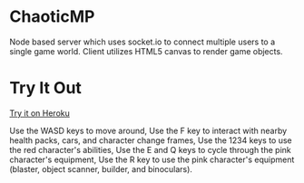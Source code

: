 # ChaoticMP
Node based server which uses socket.io to connect multiple users to a single game world. 
Client utilizes HTML5 canvas to render game objects.

# Try It Out
[Try it on Heroku](https://scousineau-chaoticmp.herokuapp.com/ "Go to Heroku")

Use the WASD keys to move around,
Use the F key to interact with nearby health packs, cars, and character change frames,
Use the 1234 keys to use the red character's abilities,
Use the E and Q keys to cycle through the pink character's equipment,
Use the R key to use the pink character's equipment (blaster, object scanner, builder, and binoculars).
